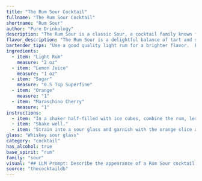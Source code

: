 ```yaml
---
title: "The Rum Sour Cocktail"
fullname: "The Rum Sour Cocktail"
shortname: "Rum Sour"
author: "Pure Drinkology"
description: "The Rum Sour is a classic Sour, a cocktail family known for its simplicity and balance of spirit, citrus, and sweetener.  Its origins are debated, but likely emerged in the 1800s, likely a rum-based adaptation of the whiskey Sour. "
flavor_description: "The Rum Sour is a delightful balance of tart and sweet. The light rum provides a smooth, mellow sweetness, while the lemon juice adds a bright, tangy acidity. The sugar balances the tartness, creating a harmonious blend.  The orange and maraschino cherry contribute a subtle citrus and cherry sweetness, rounding out the profile with a hint of nostalgia. "
bartender_tips: "Use a good quality light rum for a brighter flavor.  Freshly squeeze your lemon juice for the best tartness.  A simple syrup is easier to work with than granulated sugar.  Muddle a thin orange peel with the sugar, creating a flavorful base.  Shake well with ice, and strain into a chilled coupe glass.  Garnish with a cherry and a lemon twist. "
ingredients:
  - item: "Light Rum"
    measure: "2 oz"
  - item: "Lemon Juice"
    measure: "1 oz"
  - item: "Sugar"
    measure: "0.5 Tsp Superfine"
  - item: "Orange"
    measure: "1"
  - item: "Maraschino Cherry"
    measure: "1"
instructions:
  - item: "In a shaker half-filled with ice cubes, combine the rum, lemon juice, and sugar."
  - item: "Shake well."
  - item: "Strain into a sour glass and garnish with the orange slice and the cherry."
glass: "Whiskey sour glass"
category: "cocktail"
has_alcohol: true
base_spirit: "rum"
family: "sour"
visual: "## LLM Prompt: Describe the appearance of a Rum Sour cocktail.Imagine a classic, elegant cocktail glass filled with a refreshing, golden amber liquid.  The **Rum Sour** is a vibrant blend of:* **Light rum:** Its subtle sweetness and mellow notes add a warm, inviting hue to the drink.* **Lemon juice:** The lemon's bright acidity brings a zesty, almost translucent yellow to the mix.* **Sugar:** The simple syrup adds a touch of sparkle and contributes to the drink's overall brightness.* **Orange:** A thin, aromatic slice of orange rests on the rim of the glass, adding a touch of citrusy color and a fragrant aroma.* **Maraschino cherry:** A plump, cherry-red maraschino cherry, suspended in the drink, provides a sweet, festive pop of color.**Describe the drink's appearance in detail:*** What is the texture of the drink?  Is it smooth, frothy, or layered?* What is the dominant color?  Are there any subtle color variations within the drink?* Describe the shape and size of the cocktail glass.* How does the orange slice and maraschino cherry enhance the visual appeal of the cocktail? **Bonus:**  Can you describe the mood and feeling evoked by the appearance of the Rum Sour?  Is it refreshing, sophisticated, playful, or something else entirely? "
source: "thecocktaildb"
---
```


